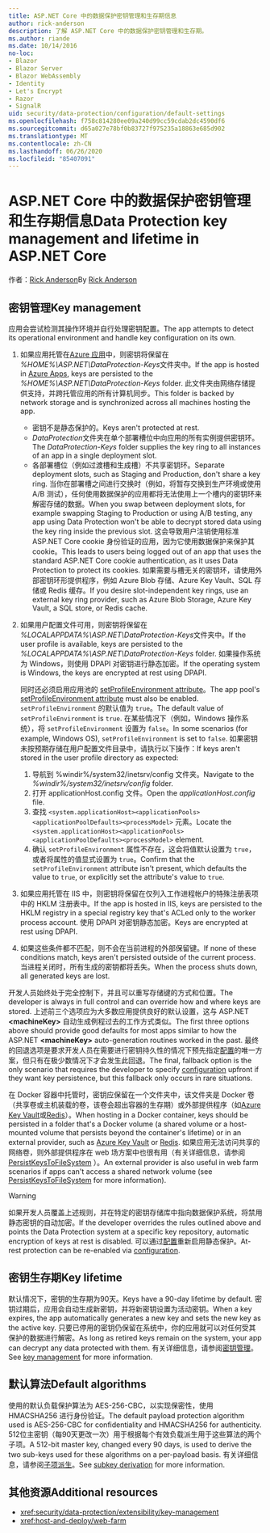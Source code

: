 ```yaml
---
title: ASP.NET Core 中的数据保护密钥管理和生存期信息
author: rick-anderson
description: 了解 ASP.NET Core 中的数据保护密钥管理和生存期。
ms.author: riande
ms.date: 10/14/2016
no-loc:
- Blazor
- Blazor Server
- Blazor WebAssembly
- Identity
- Let's Encrypt
- Razor
- SignalR
uid: security/data-protection/configuration/default-settings
ms.openlocfilehash: f758c814280ee09a240d99cc59cdab2dc4590df6
ms.sourcegitcommit: d65a027e78bf0b83727f975235a18863e685d902
ms.translationtype: MT
ms.contentlocale: zh-CN
ms.lasthandoff: 06/26/2020
ms.locfileid: "85407091"
---
```

# <a name="data-protection-key-management-and-lifetime-in-aspnet-core"></a><span data-ttu-id="3cd45-103">ASP.NET Core 中的数据保护密钥管理和生存期信息</span><span class="sxs-lookup"><span data-stu-id="3cd45-103">Data Protection key management and lifetime in ASP.NET Core</span></span>

<span data-ttu-id="3cd45-104">作者：[Rick Anderson](https://twitter.com/RickAndMSFT)</span><span class="sxs-lookup"><span data-stu-id="3cd45-104">By [Rick Anderson](https://twitter.com/RickAndMSFT)</span></span>

## <a name="key-management"></a><span data-ttu-id="3cd45-105">密钥管理</span><span class="sxs-lookup"><span data-stu-id="3cd45-105">Key management</span></span>

<span data-ttu-id="3cd45-106">应用会尝试检测其操作环境并自行处理密钥配置。</span><span class="sxs-lookup"><span data-stu-id="3cd45-106">The app attempts to detect its operational environment and handle key configuration on its own.</span></span>

1. <span data-ttu-id="3cd45-107">如果应用托管在[Azure 应用](https://azure.microsoft.com/services/app-service/)中，则密钥将保留在 *%HOME%\ASP.NET\DataProtection-Keys*文件夹中。</span><span class="sxs-lookup"><span data-stu-id="3cd45-107">If the app is hosted in [Azure Apps](https://azure.microsoft.com/services/app-service/), keys are persisted to the *%HOME%\ASP.NET\DataProtection-Keys* folder.</span></span> <span data-ttu-id="3cd45-108">此文件夹由网络存储提供支持，并跨托管应用的所有计算机同步。</span><span class="sxs-lookup"><span data-stu-id="3cd45-108">This folder is backed by network storage and is synchronized across all machines hosting the app.</span></span>
   * <span data-ttu-id="3cd45-109">密钥不是静态保护的。</span><span class="sxs-lookup"><span data-stu-id="3cd45-109">Keys aren't protected at rest.</span></span>
   * <span data-ttu-id="3cd45-110">*DataProtection*文件夹在单个部署槽位中向应用的所有实例提供密钥环。</span><span class="sxs-lookup"><span data-stu-id="3cd45-110">The *DataProtection-Keys* folder supplies the key ring to all instances of an app in a single deployment slot.</span></span>
   * <span data-ttu-id="3cd45-111">各部署槽位（例如过渡槽和生成槽）不共享密钥环。</span><span class="sxs-lookup"><span data-stu-id="3cd45-111">Separate deployment slots, such as Staging and Production, don't share a key ring.</span></span> <span data-ttu-id="3cd45-112">当你在部署槽之间进行交换时（例如，将暂存交换到生产环境或使用 A/B 测试），任何使用数据保护的应用都将无法使用上一个槽内的密钥环来解密存储的数据。</span><span class="sxs-lookup"><span data-stu-id="3cd45-112">When you swap between deployment slots, for example swapping Staging to Production or using A/B testing, any app using Data Protection won't be able to decrypt stored data using the key ring inside the previous slot.</span></span> <span data-ttu-id="3cd45-113">这会导致用户注销使用标准 ASP.NET Core cookie 身份验证的应用，因为它使用数据保护来保护其 cookie。</span><span class="sxs-lookup"><span data-stu-id="3cd45-113">This leads to users being logged out of an app that uses the standard ASP.NET Core cookie authentication, as it uses Data Protection to protect its cookies.</span></span> <span data-ttu-id="3cd45-114">如果需要与槽无关的密钥环，请使用外部密钥环形提供程序，例如 Azure Blob 存储、Azure Key Vault、SQL 存储或 Redis 缓存。</span><span class="sxs-lookup"><span data-stu-id="3cd45-114">If you desire slot-independent key rings, use an external key ring provider, such as Azure Blob Storage, Azure Key Vault, a SQL store, or Redis cache.</span></span>

1. <span data-ttu-id="3cd45-115">如果用户配置文件可用，则密钥将保留在 *%LOCALAPPDATA%\ASP.NET\DataProtection-Keys*文件夹中。</span><span class="sxs-lookup"><span data-stu-id="3cd45-115">If the user profile is available, keys are persisted to the *%LOCALAPPDATA%\ASP.NET\DataProtection-Keys* folder.</span></span> <span data-ttu-id="3cd45-116">如果操作系统为 Windows，则使用 DPAPI 对密钥进行静态加密。</span><span class="sxs-lookup"><span data-stu-id="3cd45-116">If the operating system is Windows, the keys are encrypted at rest using DPAPI.</span></span>

   <span data-ttu-id="3cd45-117">同时还必须启用应用池的 [setProfileEnvironment attribute](/iis/configuration/system.applicationhost/applicationpools/add/processmodel#configuration)。</span><span class="sxs-lookup"><span data-stu-id="3cd45-117">The app pool's [setProfileEnvironment attribute](/iis/configuration/system.applicationhost/applicationpools/add/processmodel#configuration) must also be enabled.</span></span> <span data-ttu-id="3cd45-118">`setProfileEnvironment` 的默认值为 `true`。</span><span class="sxs-lookup"><span data-stu-id="3cd45-118">The default value of `setProfileEnvironment` is `true`.</span></span> <span data-ttu-id="3cd45-119">在某些情况下（例如，Windows 操作系统），将 `setProfileEnvironment` 设置为 `false`。</span><span class="sxs-lookup"><span data-stu-id="3cd45-119">In some scenarios (for example, Windows OS), `setProfileEnvironment` is set to `false`.</span></span> <span data-ttu-id="3cd45-120">如果密钥未按预期存储在用户配置文件目录中，请执行以下操作：</span><span class="sxs-lookup"><span data-stu-id="3cd45-120">If keys aren't stored in the user profile directory as expected:</span></span>

   1. <span data-ttu-id="3cd45-121">导航到 %windir%/system32/inetsrv/config 文件夹。</span><span class="sxs-lookup"><span data-stu-id="3cd45-121">Navigate to the *%windir%/system32/inetsrv/config* folder.</span></span>
   1. <span data-ttu-id="3cd45-122">打开 applicationHost.config 文件。</span><span class="sxs-lookup"><span data-stu-id="3cd45-122">Open the *applicationHost.config* file.</span></span>
   1. <span data-ttu-id="3cd45-123">查找 `<system.applicationHost><applicationPools><applicationPoolDefaults><processModel>` 元素。</span><span class="sxs-lookup"><span data-stu-id="3cd45-123">Locate the `<system.applicationHost><applicationPools><applicationPoolDefaults><processModel>` element.</span></span>
   1. <span data-ttu-id="3cd45-124">确认 `setProfileEnvironment` 属性不存在，这会将值默认设置为 `true`，或者将属性的值显式设置为 `true`。</span><span class="sxs-lookup"><span data-stu-id="3cd45-124">Confirm that the `setProfileEnvironment` attribute isn't present, which defaults the value to `true`, or explicitly set the attribute's value to `true`.</span></span>

1. <span data-ttu-id="3cd45-125">如果应用托管在 IIS 中，则密钥将保留在仅列入工作进程帐户的特殊注册表项中的 HKLM 注册表中。</span><span class="sxs-lookup"><span data-stu-id="3cd45-125">If the app is hosted in IIS, keys are persisted to the HKLM registry in a special registry key that's ACLed only to the worker process account.</span></span> <span data-ttu-id="3cd45-126">使用 DPAPI 对密钥静态加密。</span><span class="sxs-lookup"><span data-stu-id="3cd45-126">Keys are encrypted at rest using DPAPI.</span></span>

1. <span data-ttu-id="3cd45-127">如果这些条件都不匹配，则不会在当前进程的外部保留键。</span><span class="sxs-lookup"><span data-stu-id="3cd45-127">If none of these conditions match, keys aren't persisted outside of the current process.</span></span> <span data-ttu-id="3cd45-128">当进程关闭时，所有生成的密钥都将丢失。</span><span class="sxs-lookup"><span data-stu-id="3cd45-128">When the process shuts down, all generated keys are lost.</span></span>

<span data-ttu-id="3cd45-129">开发人员始终处于完全控制下，并且可以重写存储键的方式和位置。</span><span class="sxs-lookup"><span data-stu-id="3cd45-129">The developer is always in full control and can override how and where keys are stored.</span></span> <span data-ttu-id="3cd45-130">上述前三个选项应为大多数应用提供良好的默认设置，这与 ASP.NET **\<machineKey>** 自动生成例程过去的工作方式类似。</span><span class="sxs-lookup"><span data-stu-id="3cd45-130">The first three options above should provide good defaults for most apps similar to how the ASP.NET **\<machineKey>** auto-generation routines worked in the past.</span></span> <span data-ttu-id="3cd45-131">最终的回退选项是要求开发人员在需要进行密钥持久性的情况下预先指定[配置](xref:security/data-protection/configuration/overview)的唯一方案，但只有在极少数情况下才会发生此回退。</span><span class="sxs-lookup"><span data-stu-id="3cd45-131">The final, fallback option is the only scenario that requires the developer to specify [configuration](xref:security/data-protection/configuration/overview) upfront if they want key persistence, but this fallback only occurs in rare situations.</span></span>

<span data-ttu-id="3cd45-132">在 Docker 容器中托管时，密钥应保留在一个文件夹中，该文件夹是 Docker 卷（共享卷或主机装载的卷，该卷会超出容器的生存期）或外部提供程序（如[Azure Key Vault](https://azure.microsoft.com/services/key-vault/)或[Redis](https://redis.io/)）。</span><span class="sxs-lookup"><span data-stu-id="3cd45-132">When hosting in a Docker container, keys should be persisted in a folder that's a Docker volume (a shared volume or a host-mounted volume that persists beyond the container's lifetime) or in an external provider, such as [Azure Key Vault](https://azure.microsoft.com/services/key-vault/) or [Redis](https://redis.io/).</span></span> <span data-ttu-id="3cd45-133">如果应用无法访问共享的网络卷，则外部提供程序在 web 场方案中也很有用（有关详细信息，请参阅[PersistKeysToFileSystem](xref:security/data-protection/configuration/overview#persistkeystofilesystem) ）。</span><span class="sxs-lookup"><span data-stu-id="3cd45-133">An external provider is also useful in web farm scenarios if apps can't access a shared network volume (see [PersistKeysToFileSystem](xref:security/data-protection/configuration/overview#persistkeystofilesystem) for more information).</span></span>

> [!WARNING]
> <span data-ttu-id="3cd45-134">如果开发人员覆盖上述规则，并在特定的密钥存储库中指向数据保护系统，将禁用静态密钥的自动加密。</span><span class="sxs-lookup"><span data-stu-id="3cd45-134">If the developer overrides the rules outlined above and points the Data Protection system at a specific key repository, automatic encryption of keys at rest is disabled.</span></span> <span data-ttu-id="3cd45-135">可以通过[配置](xref:security/data-protection/configuration/overview)重新启用静态保护。</span><span class="sxs-lookup"><span data-stu-id="3cd45-135">At-rest protection can be re-enabled via [configuration](xref:security/data-protection/configuration/overview).</span></span>

## <a name="key-lifetime"></a><span data-ttu-id="3cd45-136">密钥生存期</span><span class="sxs-lookup"><span data-stu-id="3cd45-136">Key lifetime</span></span>

<span data-ttu-id="3cd45-137">默认情况下，密钥的生存期为90天。</span><span class="sxs-lookup"><span data-stu-id="3cd45-137">Keys have a 90-day lifetime by default.</span></span> <span data-ttu-id="3cd45-138">密钥过期后，应用会自动生成新密钥，并将新密钥设置为活动密钥。</span><span class="sxs-lookup"><span data-stu-id="3cd45-138">When a key expires, the app automatically generates a new key and sets the new key as the active key.</span></span> <span data-ttu-id="3cd45-139">只要已停用的密钥仍保留在系统中，你的应用就可以对任何受其保护的数据进行解密。</span><span class="sxs-lookup"><span data-stu-id="3cd45-139">As long as retired keys remain on the system, your app can decrypt any data protected with them.</span></span> <span data-ttu-id="3cd45-140">有关详细信息，请参阅[密钥管理](xref:security/data-protection/implementation/key-management#key-expiration-and-rolling)。</span><span class="sxs-lookup"><span data-stu-id="3cd45-140">See [key management](xref:security/data-protection/implementation/key-management#key-expiration-and-rolling) for more information.</span></span>

## <a name="default-algorithms"></a><span data-ttu-id="3cd45-141">默认算法</span><span class="sxs-lookup"><span data-stu-id="3cd45-141">Default algorithms</span></span>

<span data-ttu-id="3cd45-142">使用的默认负载保护算法为 AES-256-CBC，以实现保密性，使用 HMACSHA256 进行身份验证。</span><span class="sxs-lookup"><span data-stu-id="3cd45-142">The default payload protection algorithm used is AES-256-CBC for confidentiality and HMACSHA256 for authenticity.</span></span> <span data-ttu-id="3cd45-143">512位主密钥（每90天更改一次）用于根据每个有效负载派生用于这些算法的两个子项。</span><span class="sxs-lookup"><span data-stu-id="3cd45-143">A 512-bit master key, changed every 90 days, is used to derive the two sub-keys used for these algorithms on a per-payload basis.</span></span> <span data-ttu-id="3cd45-144">有关详细信息，请参阅[子项派生](xref:security/data-protection/implementation/subkeyderivation#additional-authenticated-data-and-subkey-derivation)。</span><span class="sxs-lookup"><span data-stu-id="3cd45-144">See [subkey derivation](xref:security/data-protection/implementation/subkeyderivation#additional-authenticated-data-and-subkey-derivation) for more information.</span></span>

## <a name="additional-resources"></a><span data-ttu-id="3cd45-145">其他资源</span><span class="sxs-lookup"><span data-stu-id="3cd45-145">Additional resources</span></span>

* <xref:security/data-protection/extensibility/key-management>
* <xref:host-and-deploy/web-farm>
